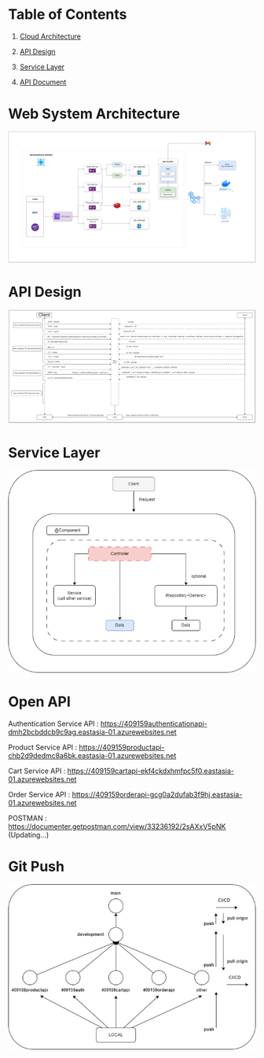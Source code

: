 # Table of Contents

1. [Cloud Architecture](#cloud-architecture)

2. [API Design](#api-design)

3. [Service Layer](#service-layer)

4. [API Document](#open-api)

# Web System Architecture

![Cloud Architecture](https://github.com/leh23211213/Demo-Microservice-Based-.NET-Applications/blob/main/docs/CloudArchitecture.drawio.png)

# API Design

![API Design](https://github.com/leh23211213/Demo-Microservice-Based-.NET-Applications/blob/main/docs/APIDesign.drawio.png)

# Service Layer

![Product Service Layer](https://github.com/leh23211213/Demo-Microservice-Based-.NET-Applications/blob/main/docs/ServiceLayer.drawio.png)

# Open API

Authentication Service API : https://409159authenticationapi-dmh2bcbddcb9c9ag.eastasia-01.azurewebsites.net

Product Service API : https://409159productapi-chb2d9dedmc8a6bk.eastasia-01.azurewebsites.net

Cart Service API : https://409159cartapi-ekf4ckdxhmfpc5f0.eastasia-01.azurewebsites.net

Order Service API : https://409159orderapi-gcg0a2dufab3f9hj.eastasia-01.azurewebsites.net

POSTMAN : https://documenter.getpostman.com/view/33236192/2sAXxV5pNK (Updating...)

# Git Push

![Git Push](https://github.com/leh23211213/Demo-Microservice-Based-.NET-Applications/blob/main/docs/GitPush.drawio.png)

